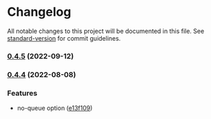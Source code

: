 # Changelog

All notable changes to this project will be documented in this file. See [standard-version](https://github.com/conventional-changelog/standard-version) for commit guidelines.

### [0.4.5](https://github.com/DataShades/fpx/compare/v0.4.4...v0.4.5) (2022-09-12)

### [0.4.4](https://github.com/DataShades/fpx/compare/v0.4.3...v0.4.4) (2022-08-08)


### Features

* no-queue option ([e13f109](https://github.com/DataShades/fpx/commit/e13f109b47fb613119c1d651d32cbcc9e2d8ace4))
